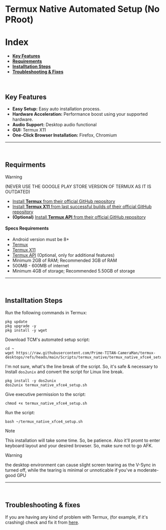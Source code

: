 # Termux Native Automated Setup (No PRoot)
# Index
- **[Key Features](#key-features)**
- **[Requirements](#termux-needed)**
- **[Installtation Steps](#termux-auto-install)**
- **[Troubleshooting & Fixes](#termux-auto-fix)**

<br>

## Key Features <a name=key-features></a>
- **Easy Setup:** Easy auto installation process.
- **Hardware Acceleration:** Performance boost using your supported hardware.
- **Audio Support:** Desktop audio functional
- **GUI:** Termux X11
- **One-Click Browser Installation:** Firefox, Chromium

---
<br>

## Requirments <a name=termux-needed></a>
> [!WARNING]
> (NEVER USE THE GOOGLE PLAY STORE VERSION OF TERMUX AS IT IS OUTDATED)
- [Install **Termux** from their official GitHub repository](https://github.com/termux/termux-app/releases)
- [Install **Termux X11** from last successful builds of their official GitHub repository](https://github.com/termux/termux-x11/actions/workflows/debug_build.yml)
- **(Optional)** [Install **Termux API** from their official GitHub repository](https://github.com/termux/termux-api/releases)
#### Specs Requirements
- Android version must be 8+
- [Termux](https://github.com/termux/termux-app/releases)
- [Termux X11](https://github.com/termux/termux-x11/actions/workflows/debug_build.yml)
- [Termux API](https://github.com/termux/termux-api/releases) (Optional, only for additional features)
- Minimum 2GB of RAM; Recommended 3GB of RAM
- 500MB - 600MB of internet
- Minimum 4GB of storage; Recommended 5.50GB of storage

---
<br>

## Installtation Steps <a name=termux-auto-install></a>
Run the following commands in Termux:
```
pkg update
pkg upgrade -y
pkg install -y wget
```
Download TCM's automated setup script:
```
cd ~
wget https://raw.githubusercontent.com/Prime-TITAN-CameraMan/termux-desktops/refs/heads/main/Scripts/termux_native/termux_native_xfce4_setup.sh
```
I'm not sure, what's the line break of the script. So, it's safe & necessary to Install `dos2unix` and convert the script for Linux line break.
```
pkg install -y dos2unix
dos2unix termux_native_xfce4_setup.sh
```
Give executive permission to the script:
```
chmod +x termux_native_xfce4_setup.sh
```
Run the script:
```
bash ~/termux_native_xfce4_setup.sh
```

> [!NOTE]
> This installation will take some time. So, be patience. Also it'll promt to enter keyboard layout and your desired browser. So, make sure not to go AFK.

> [!WARNING]
> the desktop environment can cause slight screen tearing as the V-Sync in turned off, while the tearing is minimal or unnoticable if you've a moderate-good GPU

---
<br>

## Troubleshooting & fixes <a name=termux-auto-fix></a>
If you are having any kind of problem with Termux, (for example, if it's crashing) check and fix it from [here](/Documentation/native/termux_native.md#fix-problem-termux).

